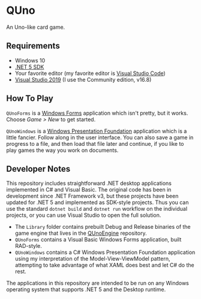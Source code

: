 # QUno

An Uno-like card game.

## Requirements

* Windows 10
* [.NET 5 SDK](https://dotnet.microsoft.com/download)
* Your favorite editor (my favorite editor is [Visual Studio Code](https://code.visualstudio.com/))
* [Visual Studio 2019](https://visualstudio.microsoft.com/) (I use the Community edition, v16.8)

## How To Play

`QUnoForms` is a [Windows Forms](https://github.com/dotnet/winforms) application which isn't pretty, but it works. 
Choose *Game > New* to get started.

`QUnoWindows` is a [Windows Presentation Foundation](https://github.com/dotnet/wpf) application which is a little fancier. 
Follow along in the user interface. You can also save a game in progress to a file, and 
then load that file later and continue, if you like to play games the way you work on 
documents.

## Developer Notes

This repository includes straightforward .NET desktop applications implemented in C# and Visual Basic. 
The original code has been in development since .NET Framework v3, but these projects 
have been updated for .NET 5 and implemented as SDK-style projects. Thus you can use the 
standard `dotnet build` and `dotnet run` workflow on the individual projects, 
or you can use Visual Studio to open the full solution. 

* The `Library` folder contains prebuilt Debug and Release binaries of the game engine 
that lives in the [QUnoEngine](https://github.com/rdeetz/QUnoEngine) repository.
* `QUnoForms` contains a Visual Basic Windows Forms application, built RAD-style.
* `QUnoWindows` contains a C# Windows Presentation Foundation application using my interpretation of the 
Model-View-ViewModel pattern, attempting to take advantage of what XAML does best and let C# do the rest.

The applications in this repository are intended to be run on any Windows operating system 
that supports .NET 5 and the Desktop runtime.
